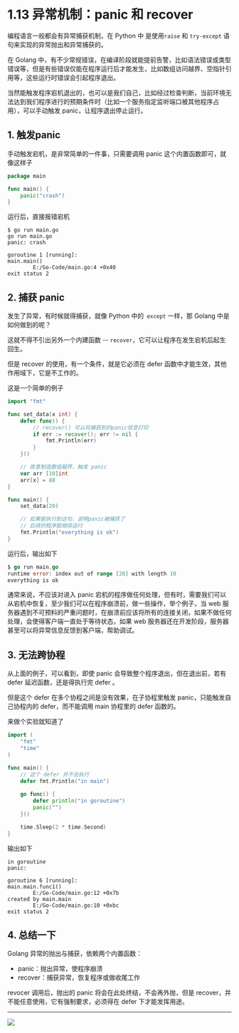 # 1.13 异常机制：panic 和 recover

编程语言一般都会有异常捕获机制，在 Python 中 是使用`raise` 和 `try-except` 语句来实现的异常抛出和异常捕获的。

在 Golang 中，有不少常规错误，在编译阶段就能提前告警，比如语法错误或类型错误等，但是有些错误仅能在程序运行后才能发生，比如数组访问越界、空指针引用等，这些运行时错误会引起程序退出。

当然能触发程序宕机退出的，也可以是我们自己，比如经过检查判断，当前环境无法达到我们程序进行的预期条件时（比如一个服务指定监听端口被其他程序占用），可以手动触发 panic，让程序退出停止运行。

## 1. 触发panic

手动触发宕机，是非常简单的一件事，只需要调用 panic 这个内置函数即可，就像这样子

```go
package main

func main() {
	panic("crash")
}
```

运行后，直接报错宕机

```shell
$ go run main.go
go run main.go
panic: crash

goroutine 1 [running]:
main.main()
        E:/Go-Code/main.go:4 +0x40
exit status 2
```

## 2. 捕获 panic 

发生了异常，有时候就得捕获，就像 Python 中的` except` 一样，那 Golang 中是如何做到的呢？

这就不得不引出另外一个内建函数 -- `recover`，它可以让程序在发生宕机后起生回生。

但是 recover 的使用，有一个条件，就是它必须在 defer 函数中才能生效，其他作用域下，它是不工作的。

这是一个简单的例子

```go
import "fmt"

func set_data(x int) {
	defer func() {
		// recover() 可以将捕获到的panic信息打印
		if err := recover(); err != nil {
			fmt.Println(err)
		}
	}()

	// 故意制造数组越界，触发 panic
	var arr [10]int
	arr[x] = 88
}

func main() {
	set_data(20)

	// 如果能执行到这句，说明panic被捕获了
	// 后续的程序能继续运行
	fmt.Println("everything is ok")
}
```

运行后，输出如下

```go
$ go run main.go
runtime error: index out of range [20] with length 10
everything is ok
```

通常来说，不应该对进入 panic 宕机的程序做任何处理，但有时，需要我们可以从宕机中恢复，至少我们可以在程序崩溃前，做一些操作，举个例子，当 web 服务器遇到不可预料的严重问题时，在崩溃前应该将所有的连接关闭，如果不做任何处理，会使得客户端一直处于等待状态，如果 web 服务器还在开发阶段，服务器甚至可以将异常信息反馈到客户端，帮助调试。

## 3. 无法跨协程

从上面的例子，可以看到，即使 panic 会导致整个程序退出，但在退出前，若有 defer 延迟函数，还是得执行完 defer 。

但是这个 defer 在多个协程之间是没有效果，在子协程里触发 panic，只能触发自己协程内的 defer，而不能调用 main 协程里的 defer 函数的。

来做个实验就知道了

```go
import (
	"fmt"
	"time"
)

func main() {
    // 这个 defer 并不会执行
	defer fmt.Println("in main")
    
	go func() {
		defer println("in goroutine")
		panic("")
	}()

	time.Sleep(2 * time.Second)
}
```

输出如下

```
in goroutine
panic:

goroutine 6 [running]:
main.main.func1()
        E:/Go-Code/main.go:12 +0x7b
created by main.main
        E:/Go-Code/main.go:10 +0xbc
exit status 2
```



## 4. 总结一下

Golang 异常的抛出与捕获，依赖两个内置函数：

- panic：抛出异常，使程序崩溃
- recover：捕获异常，恢复程序或做收尾工作

revocer 调用后，抛出的 panic 将会在此处终结，不会再外抛，但是 recover，并不能任意使用，它有强制要求，必须得在 defer 下才能发挥用途。





---

![](http://image.python-online.cn/20200315144434.png)